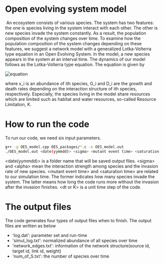 # Open evolving system model
&nbsp;An ecosystem consists of various species.
The system has two features: the one is species living in the system interact with each other.
The other is new species invade the system constantly.
As a result, the population composition of the system changes over time.
To examine how the population composition of the system changes depending on these features, we suggest a network model with a generalized Lotka-Volterra type equation in an Open Evolving System.
In the model, a new species appears in the system at an interval time.
The dynamics of our model follows as the Lotka-Volterra type equation.
The equation is given by

![equation](https://latex.codecogs.com/gif.image?\dpi{110}{\frac{df_i}{dt}&space;=&space;G_i(\textbf{f})f_i\left(1-\frac{\sum&space;f_j}{K}\right)&plus;D_i(\textbf{f})f_i\;.})

where x_i is an abundance of ith species, G_i and D_i are the growth and death rates depending on the interaction structure of ith species, respectively.
Especially, the species living in the model share resources which are limited such as habitat and water resources, so-called Resource Limitation, K.

# How to run the code
To run our code, we need six input parameters. 
```bash
g++ -g OES_model.cpp OES_packages/*.c -o OES_model.out
./OES_model.out <date(yymmdd)> <sigma> <mutant event time> <saturation time> <dt or K> <alpha>
```
\<date(yymmdd)\> is a folder name that will be saved output files.
\<sigma\> and \<alpha\> mean the interaction strength among species and the invasion rate of new species.
\<mutant event time\> and \<saturation time\> are related to our simulation time. 
The former indicates how many species invade the system. 
The latter means how long the code runs more without the invasion after the invasion finishes.
\<dt or K\> is a unit time step of the code.

# The output files
The code generates four types of output files when to finish.
The output files are written as below
- 'log.dat': parameter set and run-time
- 'simul_log.txt': normalized abundance of all species over time
- 'network_edges.txt': information of the network structure(source id, target id, link id, weight)
- 'num_of_S.txt': the number of species over time

